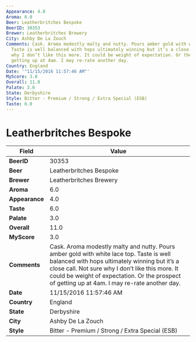 ```yaml
---
Appearance: 4.0
Aroma: 6.0
Beer: Leatherbritches Bespoke
BeerID: 30353
Brewer: Leatherbritches Brewery
City: Ashby De La Zouch
Comments: Cask. Aroma modestly malty and nutty. Pours amber gold with white lace top.
  Taste is well balanced with hops ultimately winning but it’s a close call. Not sure
  why I don’t like this more. It could be weight of expectation. Or the prospect of
  getting up at 4am. I may re-rate another day.
Country: England
Date: '"11/15/2016 11:57:46 AM"'
MyScore: 3.0
Overall: 11.0
Palate: 3.0
State: Derbyshire
Style: Bitter - Premium / Strong / Extra Special (ESB)
Taste: 6.0
---
```


# Leatherbritches Bespoke

| Field         | Value |
|---------------|-------|
| **BeerID** | 30353 |
| **Beer** | Leatherbritches Bespoke |
| **Brewer** | Leatherbritches Brewery |
| **Aroma** | 6.0 |
| **Appearance** | 4.0 |
| **Taste** | 6.0 |
| **Palate** | 3.0 |
| **Overall** | 11.0 |
| **MyScore** | 3.0 |
| **Comments** | Cask. Aroma modestly malty and nutty. Pours amber gold with white lace top. Taste is well balanced with hops ultimately winning but it’s a close call. Not sure why I don’t like this more. It could be weight of expectation. Or the prospect of getting up at 4am. I may re-rate another day. |
| **Date** | 11/15/2016 11:57:46 AM |
| **Country** | England |
| **State** | Derbyshire |
| **City** | Ashby De La Zouch |
| **Style** | Bitter - Premium / Strong / Extra Special (ESB) |
